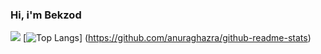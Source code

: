 ### Hi, i'm Bekzod 


![](http://github-profile-summary-cards.vercel.app/api/cards/profile-details?username=Bekzod286&theme=github.dark) [![Top Langs](https://github-readme-stats.vercel.app/api/top-langs/?username=Bekzod286&theme=tokyonight)] (https://github.com/anuraghazra/github-readme-stats)
